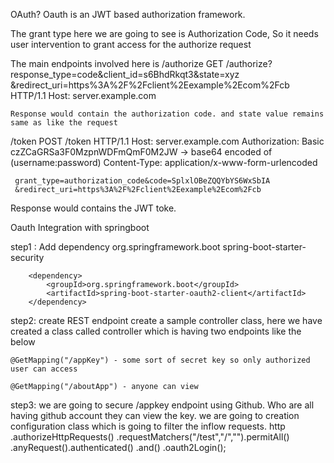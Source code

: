 OAuth?
Oauth is an JWT based authorization framework.  

The grant type here we are going to see is Authorization Code, So it needs user intervention to grant access for the authorize request

The main endpoints involved here is
/authorize
  GET /authorize?response_type=code&client_id=s6BhdRkqt3&state=xyz
        &redirect_uri=https%3A%2F%2Fclient%2Eexample%2Ecom%2Fcb HTTP/1.1
    Host: server.example.com

    Response would contain the authorization code. and state value remains same as like the request

/token
 POST /token HTTP/1.1
     Host: server.example.com
     Authorization: Basic czZCaGRSa3F0MzpnWDFmQmF0M2JW -> base64 encoded of (username:password)
     Content-Type: application/x-www-form-urlencoded

     grant_type=authorization_code&code=SplxlOBeZQQYbYS6WxSbIA 
     &redirect_uri=https%3A%2F%2Fclient%2Eexample%2Ecom%2Fcb

Response would contains the JWT toke.





Oauth Integration with springboot

step1 : Add dependency
     <dependency>
            <groupId>org.springframework.boot</groupId>
            <artifactId>spring-boot-starter-security</artifactId>
        </dependency>

        <dependency>
            <groupId>org.springframework.boot</groupId>
            <artifactId>spring-boot-starter-oauth2-client</artifactId>
        </dependency>

step2: create REST endpoint
create a sample controller class, here we have created a class called controller which is having two endpoints like the below
   
    @GetMapping("/appKey") - some sort of secret key so only authorized user can access 

    @GetMapping("/aboutApp") - anyone can view

step3: we are going to secure /appkey endpoint using Github. Who are all having github account they can view the key. 
we are going to creation configuration class which is going to filter the inflow requests. 
  http
                .authorizeHttpRequests()
                        .requestMatchers("/test","/","").permitAll()
                        .anyRequest().authenticated()
                        .and()
                                .oauth2Login();





   


